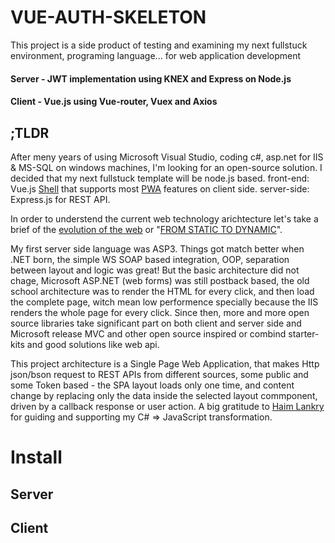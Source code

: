 # VUE-AUTH-SKELETON
This project is a side product of testing and examining my next fullstuck environment, programing language... for web application development
#### Server - JWT implementation using KNEX and Express on Node.js
#### Client - Vue.js using Vue-router, Vuex and Axios
## ;TLDR
After meny years of using Microsoft Visual Studio, coding c#, asp.net for IIS & MS-SQL on windows machines, I'm looking for an open-source solution.
I decided that my next fullstuck template will be node.js based.
front-end: Vue.js [Shell](https://developers.google.com/web/updates/2015/11/app-shell) that supports most [PWA](https://developers.google.com/web/progressive-web-apps/) features on client side.
server-side: Express.js for REST API.

In order to understend the current web technology arichtecture let's take a brief of the [evolution of the web](http://www.evolutionoftheweb.com) or "[FROM STATIC TO DYNAMIC](http://royal.pingdom.com/2007/12/07/a-history-of-the-dynamic-web)".

My first server side language was ASP3.
Things got match better when .NET born, the simple WS SOAP based integration, OOP, separation between layout and logic was great!
But the basic architecture did not chage, Microsoft ASP.NET (web forms) was still postback based, the old school architecture was to render the HTML for every click, and then load the complete page, witch mean low performence specially because the IIS renders the whole page for every click.
Since then, more and more open source libraries take significant part on both client and server side and Microsoft release MVC and other open source inspired or combind starter-kits and good solutions like web api.

This project architecture is a Single Page Web Application, that makes Http json/bson request to REST APIs from different sources, some public and some Token based - the SPA layout loads only one time, and content change by replacing only the data inside the selected layout commponent, driven by a callback response or user action.
A big gratitude to [Haim Lankry](https://github.com/haimlankry) for guiding and supporting my C# => JavaScript transformation.

# Install


## Server

## Client


